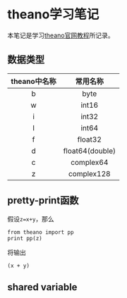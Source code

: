﻿# theano学习笔记
本笔记是学习[theano官网教程](http://deeplearning.net/software/theano/tutorial/)所记录。
## 数据类型
|theano中名称|常用名称|
|:---------:|:-----:|
|b|byte|
|w|int16|
|i|int32|
|I|int64|
|f|float32|
|d|float64(double)|
|c|complex64|
|z|complex128|

## pretty-print函数
假设```z=x+y```，那么
 
    from theano import pp
    print pp(z)
    
将输出

    (x + y)
    
## shared variable
